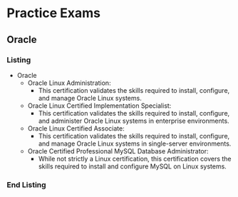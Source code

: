 
# Practice Exams
## Oracle
### Listing 
- Oracle
  - Oracle Linux Administration:
    - This certification validates the skills required to install, configure, and manage Oracle Linux systems.
  - Oracle Linux Certified Implementation Specialist:
    - This certification validates the skills required to install, configure, and administer Oracle Linux systems in enterprise environments.
  - Oracle Linux Certified Associate:
    - This certification validates the skills required to install, configure, and manage Oracle Linux systems in single-server environments.
  - Oracle Certified Professional MySQL Database Administrator:
    - While not strictly a Linux certification, this certification covers the skills required to install and configure MySQL on Linux systems.
### End Listing

